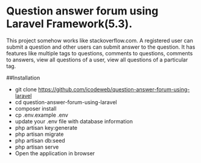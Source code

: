 # Question answer forum using Laravel Framework(5.3).

This project somehow works like stackoverflow.com. A registered user can submit a question and other users can submit answer to the question. It has features like multiple tags to questions, comments to questions, comments to answers, view all questions of a user, view all questions of a particular tag.

##Installation

- git clone https://github.com/icodeweb/question-answer-forum-using-laravel <br>
- cd question-answer-forum-using-laravel <br>
- composer install <br> 
- cp .env.example .env  <br>
- update your .env file with database information  <br>
- php artisan key:generate  <br>
- php artisan migrate <br>
- php artisan db:seed  <br>
- php artisan serve  <br>
- Open the application in browser  <br>

